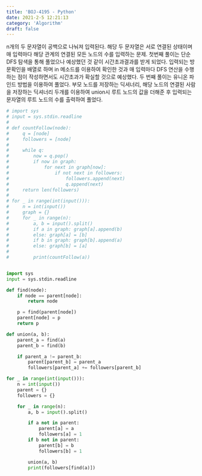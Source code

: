 ```yaml
---
title: 'BOJ-4195 - Python'
date: 2021-2-5 12:21:13
category: 'Algorithm'
draft: false
---
```

n개의 두 문자열이 공백으로 나눠져 입력된다. 해당 두 문자열은 서로 연결된 상태이며 매 입력마다 해당 관계의 연결된 모든 노드의 수를 입력하는 문제. 첫번째 풀이는 단순 DFS 탐색을 통해 풀었으나 예상했던 것 같이 시간초과결과를 받게 되었다. 입력되는 방문확인을 배열로 하며 in 메소드를 이용하여 확인한 것과 매 입력마다 DFS 연산을 수행하는 점이 작성하면서도 시간초과가 확실할 것으로 예상했다. 두 번째 풀이는 유니온 파인드 방법을 이용하여 풀었다. 부모 노드를 저장하는 딕셔너리, 해당 노드의 연결된 사람을 저장하는 딕셔너리 두개를 이용하여 union시 루트 노드의 값을 더해준 후 입력되는 문자열의 루트 노드의 수를 출력하여 풀었다.
```python
# import sys
# input = sys.stdin.readline
#
# def countFollow(node):
#     q = [node]
#     followers = [node]
#
#     while q:
#         now = q.pop()
#         if now in graph:
#             for next in graph[now]:
#                 if not next in followers:
#                     followers.append(next)
#                     q.append(next)
#     return len(followers)
#
# for _ in range(int(input())):
#     n = int(input())
#     graph = {}
#     for _ in range(n):
#         a, b = input().split()
#         if a in graph: graph[a].append(b)
#         else: graph[a] = [b]
#         if b in graph: graph[b].append(a)
#         else: graph[b] = [a]
#
#         print(countFollow(a))


import sys
input = sys.stdin.readline

def find(node):
    if node == parent[node]:
        return node

    p = find(parent[node])
    parent[node] = p
    return p

def union(a, b):
    parent_a = find(a)
    parent_b = find(b)

    if parent_a != parent_b:
        parent[parent_b] = parent_a
        followers[parent_a] += followers[parent_b]

for _ in range(int(input())):
    n = int(input())
    parent = {}
    followers = {}

    for _ in range(n):
        a, b = input().split()

        if a not in parent:
            parent[a] = a
            followers[a] = 1
        if b not in parent:
            parent[b] = b
            followers[b] = 1

        union(a, b)
        print(followers[find(a)])

```